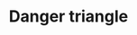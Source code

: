 ---
title: Danger triangle
tags: ["danger", "triangle", "caution", "warning", "hazard", "alert", "attention"]
icon: danger-triangle
svg: '<svg xmlns="http://www.w3.org/2000/svg" width="24" height="24" fill="none" viewBox="0 0 24 24" stroke-width="1.5" stroke-linecap="round" stroke-linejoin="round" stroke="currentColor"><path d="M12 8.5V14m0 3.247v-.5m-6.02-5.985C8.608 5.587 9.92 3 12 3s3.393 2.587 6.02 7.762l.327.644c2.182 4.3 3.274 6.45 2.287 8.022C19.648 21 17.208 21 12.327 21h-.654c-4.88 0-7.321 0-8.307-1.572s.105-3.722 2.287-8.022z"/></svg>'
---